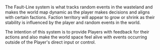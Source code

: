 The Fault-Line system is what tracks random events in the wasteland and makes the world map dynamic as the player makes decisions and aligns with certain factions. Faction territory will appear to grow or shrink as their stability is influenced by the player and random events in the world. 

The intention of this system is to provide Players with feedback for their actions and also make the world space feel alive with events occurring outside of the Player's direct input or control. 